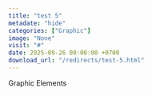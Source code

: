 ```yaml
---
title: "test 5"
metadate: "hide"
categories: ["Graphic"]
image: "None"
visit: "#"
date: 2025-09-26 00:00:00 +0700
download_url: "/redirects/test-5.html"
---
```

Graphic Elements
